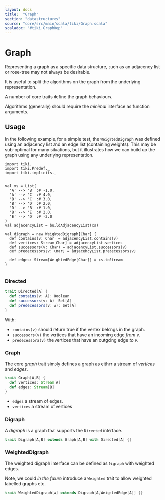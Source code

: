 ```yaml
---
layout: docs 
title:  "Graph"
section: "datastructures"
source: "core/src/main/scala/tiki/Graph.scala"
scaladoc: "#tiki.GraphRep"
---
```

# Graph

Representing a graph as a specific data structure, such as an adjacency list or rose-tree may 
not always be desirable.

It is useful to split the algorithms on the graph from the underlying representation.

A number of core traits define the graph behaviours.

Algorithms (generally) should require the _minimal_ interface as function arguments.


## Usage

In the following example, for a simple test, the `WeightedDigraph` was defined using
an adjacency list and an edge list (containing weights). This may be sub-optimal for
many situations, but it illustrates how we can build up the graph using any underlying
representation.

```tut
import tiki._
import tiki.Predef._
import tiki.implicits._


val xs = List(
  'A' --> 'B' :# -1.0,
  'A' --> 'C' :# 4.0,
  'B' --> 'C' :# 3.0,
  'B' --> 'D' :# 2.0,
  'D' --> 'B' :# 1.0,
  'B' --> 'E' :# 2.0,
  'E' --> 'D' :# -3.0
)
val adjacencyList = buildAdjacencyList(xs)

val digraph = new WeightedDigraph[Char] {
  def contains(v: Char) = adjacencyList.contains(v)
  def vertices: Stream[Char] = adjacencyList.vertices
  def successors(v: Char) = adjacencyList.successors(v)
  def predecessors(v: Char) = adjacencyList.predecessors(v)

  def edges: Stream[WeightedEdge[Char]] = xs.toStream
}
    
```

### Directed

```scala
trait Directed[A] {
  def contains(v: A): Boolean
  def successors(v: A): Set[A]
  def predecessors(v: A): Set[A]
}
```
With:

- `contains(v)` should return true if the vertex belongs in the graph.
- `successors(v)` the vertices that have an incoming edge *from* _v_.
- `predecessora(v)` the vertices that have an outgoing edge *to* _v_.

### Graph

The core _graph_ trait simply defines a graph as either a stream of _vertices_ and _edges_.

```scala
trait Graph[A,B] {
  def vertices: Stream[A]
  def edges: Stream[B]
}
```
- `edges` a stream of edges.
- `vertices` a stream of vertices

### Digraph

A _digraph_ is a graph that supports the `Directed` interface.

```scala
trait Digraph[A,B] extends Graph[A,B] with Directed[A] {}
```

### WeightedDigraph

The weighted digraph interface can be defined as `Digraph` with weighted edges.

Note, we could _in the future_ introduce a `Weighted` trait to allow weighted labelled graphs etc.

```scala
trait WeightedDigraph[A] extends Digraph[A,WeightedEdge[A]] {}
```